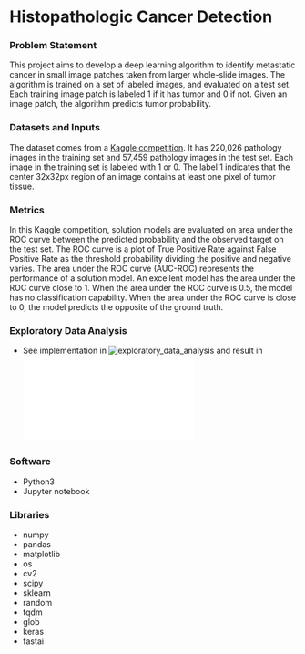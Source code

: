 # Histopathologic Cancer Detection

### Problem Statement
This project aims to develop a deep learning algorithm to identify metastatic cancer in small image patches taken from larger whole-slide images. The algorithm is trained on a set of labeled images, and evaluated on a test set.   Each training image patch is labeled 1 if it has tumor and 0 if not. Given an image patch, the algorithm predicts tumor probability.

### Datasets and Inputs
The dataset comes from a [Kaggle competition](https://www.kaggle.com/c/histopathologic-cancer-detection/data). It has 220,026 pathology images in the training set and 57,459 pathology images in the test set.  Each image in the training set is labeled with 1 or 0. The label 1 indicates that the center 32x32px region of an image contains at least one pixel of tumor tissue.

### Metrics
In this Kaggle competition, solution models are evaluated on area under the ROC curve between the predicted probability and the observed target on the test set. The ROC curve is a plot of True Positive Rate against False Positive Rate as the threshold probability dividing the positive and negative varies.   The area under the ROC curve (AUC-ROC) represents the performance of a solution model.  An excellent model has the area under the ROC curve close to 1. When the area under the ROC curve is 0.5, the model has no classification capability.  When the area under the ROC curve is close to 0, the model predicts the opposite of the ground truth.

### Exploratory Data Analysis
* See implementation in ![exploratory_data_analysis](exploratory_data_analysis.ipynb) and result in ![report](report.pdf) 




### Software
* Python3
* Jupyter notebook

### Libraries
* numpy
* pandas
* matplotlib
* os
* cv2
* scipy
* sklearn
* random
* tqdm
* glob
* keras
* fastai
